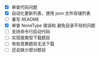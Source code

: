 - [x] 审查代码问题
- [x] 自动化更新列表，使用 json 文件存储列表
- [ ] 重写 README
- [x] 审查 NoneType 错误和 避免目录不存的问题
- [ ] 支持命令行启动代码
- [ ] 实现按类型下载题目
- [ ] 有些竞赛题目无法下载
- [ ] 还会缺少部分题目
